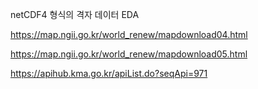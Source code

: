 netCDF4 형식의 격자 데이터 EDA

https://map.ngii.go.kr/world_renew/mapdownload04.html

https://map.ngii.go.kr/world_renew/mapdownload05.html


https://apihub.kma.go.kr/apiList.do?seqApi=971
